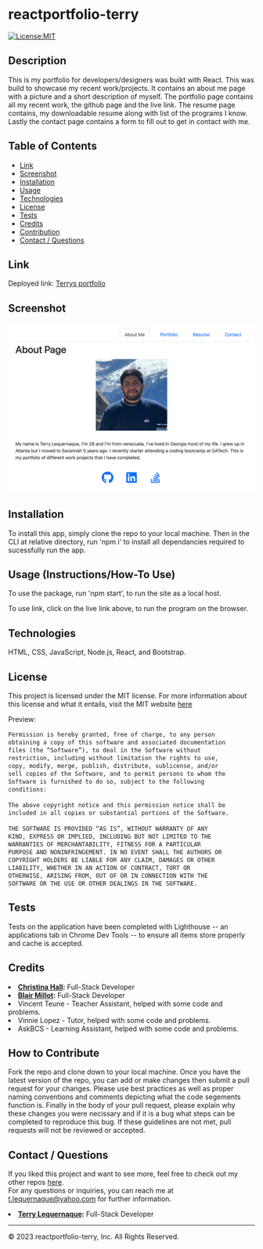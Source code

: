 # reactportfolio-terry

[![License:MIT](https://img.shields.io/badge/License-MIT-yellow.svg)](https://opensource.org/licenses/MIT)


## Description
This is my portfolio for developers/designers was buikt with React. This was build to showcase my recent work/projects. It contains an about me page with a picture and a short description of myself. The portfolio page contains all my recent work, the github page and the live link. The resume page contains, my downloadable resume along with list of the programs I know. Lastly the contact page contains a form to fill out to get in contact with me.


## Table of Contents
- [Link](#Link)
- [Screenshot](#Screenshot)
- [Installation](#installation)
- [Usage](#usage)
- [Technologies](#technologies)
- [License](#license)
- [Tests](#tests)
- [Credits](#credits)
- [Contribution](#how-to-contribute)
- [Contact / Questions](#contact--questions)

## Link
Deployed link: [Terrys portfolio](https://tlequernaque.github.io/reactportfolio-terry/)

## Screenshot
![image](./public/assets/images/portfolioscreenshot.png)


## Installation
To install this app, simply clone the repo to your local machine. 
Then in the CLI at relative directory, run 'npm i' to install all 
dependancies required to sucessfully run the app.


## Usage (Instructions/How-To Use)
To use the package, run 'npm start', to run the site as a local host.

To use link, click on the live link above, to run the program on the browser.


## Technologies
HTML, CSS, JavaScript, Node.js, React, and Bootstrap.


## License
This project is licensed under the MIT license. For more 
information about this license and what it entails, visit the MIT 
website <a href="https://opensource.org/licenses/MIT">here</a>

Preview:

    Permission is hereby granted, free of charge, to any person 
    obtaining a copy of this software and associated documentation 
    files (the “Software”), to deal in the Software without 
    restriction, including without limitation the rights to use, 
    copy, modify, merge, publish, distribute, sublicense, and/or 
    sell copies of the Software, and to permit persons to whom the 
    Software is furnished to do so, subject to the following 
    conditions:

    The above copyright notice and this permission notice shall be 
    included in all copies or substantial portions of the Software.

    THE SOFTWARE IS PROVIDED “AS IS”, WITHOUT WARRANTY OF ANY 
    KIND, EXPRESS OR IMPLIED, INCLUDING BUT NOT LIMITED TO THE 
    WARRANTIES OF MERCHANTABILITY, FITNESS FOR A PARTICULAR 
    PURPOSE AND NONINFRINGEMENT. IN NO EVENT SHALL THE AUTHORS OR 
    COPYRIGHT HOLDERS BE LIABLE FOR ANY CLAIM, DAMAGES OR OTHER 
    LIABILITY, WHETHER IN AN ACTION OF CONTRACT, TORT OR 
    OTHERWISE, ARISING FROM, OUT OF OR IN CONNECTION WITH THE 
    SOFTWARE OR THE USE OR OTHER DEALINGS IN THE SOFTWARE.


## Tests
Tests on the application have been completed with Lighthouse -- an applications tab in Chrome Dev Tools -- to ensure all items store properly and cache is accepted.


## Credits
<li><strong><a href="https://github.com/alc0ve" 
target="_blank">Christina Hall</a>:</strong> Full-Stack Developer</
li> 
<li><strong><a href="https://github.com/blairrrrwho" 
target="_blank">Blair Millot</a>:</strong> Full-Stack Developer</
li>  
<li>Vincent Teune - Teacher Assistant, helped with some code and 
problems.</li>
<li>Vinnie Lopez - Tutor, helped with some code and problems.</li>
<li>AskBCS - Learning Assistant, helped with some code and 
problems.</li>


## How to Contribute
Fork the repo and clone down to your local machine. Once you have 
the latest version of the repo, you can add or make changes then 
submit a pull request for your changes. Please use best practices 
as well as proper naming conventions and comments depicting what 
the code segements function is. Finally in the body of your pull 
request, please explain why these changes you were necissary and 
if it is a bug what steps can be completed to reproduce this bug. 
If these guidelines are not met, pull requests will not be 
reviewed or accepted.

## Contact / Questions
If you liked this project and want to see more, feel free to check 
out my other repos [here](https://github.com/tlequernaque).  
For any questions or inquiries, you can reach me at t.lequernaque@yahoo.com for further information.    


<li><strong><a href="https://github.com/tlequernaque" 
target="_blank">Terry Lequernaque</a>:</strong> Full-Stack 
Developer</li>  

- - - - 
© 2023 reactportfolio-terry, Inc. All Rights Reserved.
